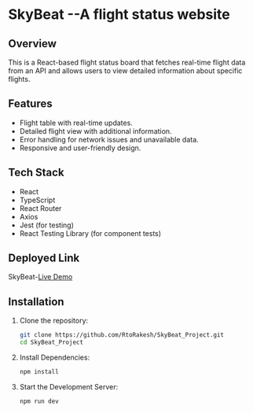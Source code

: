 # SkyBeat --A flight status website

## Overview

This is a React-based flight status board that fetches real-time flight data from an API and allows users to view detailed information about specific flights.

## Features

- Flight table with real-time updates.
- Detailed flight view with additional information.
- Error handling for network issues and unavailable data.
- Responsive and user-friendly design.

## Tech Stack

- React
- TypeScript
- React Router
- Axios
- Jest (for testing)
- React Testing Library (for component tests)

## Deployed Link

 SkyBeat-[Live Demo](https://skybeat-f5.netlify.app/)

## Installation

1. Clone the repository:
   ```bash
   git clone https://github.com/RtoRakesh/SkyBeat_Project.git
   cd SkyBeat_Project
   ```
2. Install Dependencies:
   ```bash
   npm install
   ```
3. Start the Development Server:
   ```bash
   npm run dev
   ```
